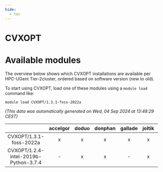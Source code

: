 ```yaml
---
hide:
  - toc
---
```


CVXOPT
======

# Available modules


The overview below shows which CVXOPT installations are available per HPC-UGent Tier-2cluster, ordered based on software version (new to old).

To start using CVXOPT, load one of these modules using a `module load` command like:

```shell
module load CVXOPT/1.3.1-foss-2022a
```

*(This data was automatically generated on Wed, 04 Sep 2024 at 13:48:29 CEST)*  

| |accelgor|doduo|donphan|gallade|joltik|shinx|skitty|
| :---: | :---: | :---: | :---: | :---: | :---: | :---: | :---: |
|CVXOPT/1.3.1-foss-2022a|x|x|x|x|x|-|x|
|CVXOPT/1.2.4-intel-2019b-Python-3.7.4|-|x|x|-|x|-|x|
